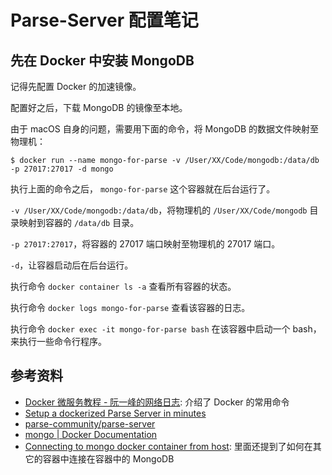 # Parse-Server 配置笔记

## 先在 Docker 中安装 MongoDB

记得先配置 Docker 的加速镜像。

配置好之后，下载 MongoDB 的镜像至本地。

由于 macOS 自身的问题，需要用下面的命令，将 MongoDB 的数据文件映射至物理机：

```shell
$ docker run --name mongo-for-parse -v /User/XX/Code/mongodb:/data/db -p 27017:27017 -d mongo
```

执行上面的命令之后， `mongo-for-parse` 这个容器就在后台运行了。

`-v /User/XX/Code/mongodb:/data/db`，将物理机的 `/User/XX/Code/mongodb` 目录映射到容器的 `/data/db` 目录。

`-p 27017:27017`，将容器的 27017 端口映射至物理机的 27017 端口。

`-d`，让容器启动后在后台运行。

执行命令 `docker container ls -a` 查看所有容器的状态。

执行命令 `docker logs mongo-for-parse` 查看该容器的日志。

执行命令 `docker exec -it mongo-for-parse bash` 在该容器中启动一个 bash，来执行一些命令行程序。

## 参考资料

- [Docker 微服务教程 - 阮一峰的网络日志](http://www.ruanyifeng.com/blog/2018/02/docker-wordpress-tutorial.html): 介绍了 Docker 的常用命令
- [Setup a dockerized Parse Server in minutes](https://codeburst.io/setup-a-dockerized-parse-server-in-minutes-9e3001324c9c)
- [parse-community/parse-server](https://github.com/parse-community/parse-server)
- [mongo | Docker Documentation](https://docs.docker.com/samples/library/mongo/)
- [Connecting to mongo docker container from host](https://stackoverflow.com/questions/33336773/connecting-to-mongo-docker-container-from-host): 里面还提到了如何在其它的容器中连接在容器中的 MongoDB
